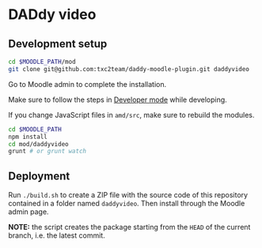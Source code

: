 # DADdy video #

## Development setup

```sh
cd $MOODLE_PATH/mod
git clone git@github.com:txc2team/daddy-moodle-plugin.git daddyvideo
```

Go to Moodle admin to complete the installation.

Make sure to follow the steps in [Developer mode](https://docs.moodle.org/dev/Developer_Mode) while developing.

If you change JavaScript files in `amd/src`, make sure to rebuild the modules.

```sh
cd $MOODLE_PATH
npm install
cd mod/daddyvideo
grunt # or grunt watch
```

## Deployment

Run `./build.sh` to create a ZIP file with the source code of this repository contained in a folder named `daddyvideo`. Then install through the Moodle admin page.

**NOTE:** the script creates the package starting from the `HEAD` of the current branch, i.e. the latest commit.
